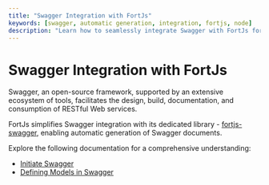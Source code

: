 ```yaml
---
title: "Swagger Integration with FortJs"
keywords: [swagger, automatic generation, integration, fortjs, node]
description: "Learn how to seamlessly integrate Swagger with FortJs for automatic generation of API documentation. Explore initiation and model definition in Swagger with FortJs."
---
```


# Swagger Integration with FortJs

Swagger, an open-source framework, supported by an extensive ecosystem of tools, facilitates the design, build, documentation, and consumption of RESTful Web services.

FortJs simplifies Swagger integration with its dedicated library - [fortjs-swagger](https://github.com/ujjwalguptaofficial/fortjs-swagger), enabling automatic generation of Swagger documents.

Explore the following documentation for a comprehensive understanding:

* [Initiate Swagger](/docs/swagger/initiate.md)
* [Defining Models in Swagger](/docs/swagger/model.md)
